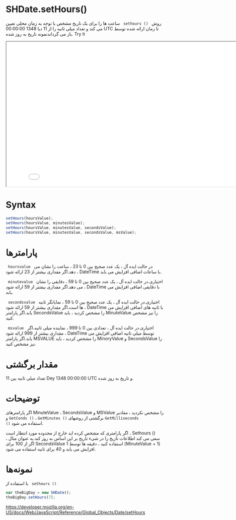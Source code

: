 # SHDate.setHours()

روش <code dir = "ltr"> sethours () </code> ساعت ها را برای یک تاریخ مشخص با توجه به زمان محلی تعیین می کند و تعداد میلی ثانیه را از 11 دیا 1348 00:00:00 UTC تا زمان ارائه شده توسط باز می گرداندنمونه تاریخ به روز شده.
Try it

<iframe style="width: 830px; height: 460px;" src="/SHDateTime-js/examples/live.html?function=setHours" title="MDN Web Docs Interactive Example" loading="lazy"></iframe>
<br/>

# Syntax

```js
setHours(hoursValue);
setHours(hoursValue, minutesValue);
setHours(hoursValue, minutesValue, secondsValue);
setHours(hoursValue, minutesValue, secondsValue, msValue);
```

# پارامترها

<code dir = "ltr"> hoursvalue </code>
در حالت ایده آل ، یک عدد صحیح بین 0 تا 23 ، ساعت را نشان می دهد.اگر مقداری بیشتر از 23 ارائه شود ، DateTime با ساعات اضافی افزایش می یابد.

<code dir = "ltr"> minutevalue </code>
اختیاری.در حالت ایده آل ، یک عدد صحیح بین 0 تا 59 ، دقایقی را نشان می دهد.اگر مقداری بیشتر از 59 ارائه شود ، DateTime با دقایقی اضافی افزایش می یابد.

<code dir = "ltr"> secondsvalue </code>
اختیاری.در حالت ایده آل ، یک عدد صحیح بین 0 تا 59 ، نمایانگر ثانیه ها است.اگر مقداری بیشتر از 59 ارائه شود ، DateTime با ثانیه های اضافی افزایش می یابد.اگر پارامتر SecondsValue را مشخص کردید ، باید MinuteValue را نیز مشخص کنید.

<code dir = "ltr"> msvalue </code>
اختیاری.در حالت ایده آل ، تعدادی بین 0 تا 999 ، نماینده میلی ثانیه.اگر مقداری بیشتر از 999 ارائه شود ، DateTime توسط میلی ثانیه اضافی افزایش می یابد.اگر پارامتر MSVALUE را مشخص کردید ، باید MinoryValue و SecondsValue را نیز مشخص کنید.

# مقدار برگشتی

تعداد میلی ثانیه بین 11 Dey 1348 00:00:00 UTC و تاریخ به روز شده.

# توضیحات

اگر پارامترهای MinuteValue ، SecondsValue و MSValue را مشخص نکردید ، مقادیر برگشتی از روشهای <code dir="ltr">GetMinutes ()</code> ، <code dir="ltr">GetConds ()</code> و <code dir="ltr">GetMilliseconds ()</code> استفاده می شود.

اگر پارامتری که مشخص کرده اید خارج از محدوده مورد انتظار است ، Sethours () سعی می کند اطلاعات تاریخ را در شیء تاریخ بر این اساس به روز کند.به عنوان مثال ، اگر از 100 برای SecondsValue استفاده کنید ، دقیقه ها توسط 1 (MinuteValue + 1) افزایش می یابد و 40 برای ثانیه استفاده می شود.

# نمونه‌ها

با استفاده از <code dir = "ltr"> sethours () </code>

```js
var theBigDay = new SHDate();
theBigDay.setHours(7);
```

https://developer.mozilla.org/en-US/docs/Web/JavaScript/Reference/Global_Objects/Date/setHours
